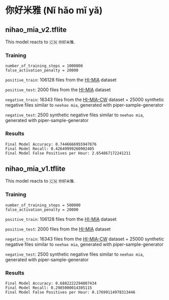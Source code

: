 # 你好米雅 (Nǐ hǎo mǐ yǎ)

## nihao_mia_v2.tflite

This model reacts to 🇨🇳 `你好米雅`.

### Training

```
number_of_training_steps = 1000000
false_activation_penalty = 20000
```

`positive_train`: 106128 files from the [HI-MIA](https://www.openslr.org/85/) dataset

`positive_test`: 2000 files from the [HI-MIA](https://www.openslr.org/85/) dataset

`negative_train`: 16343 files from the [HI-MIA-CW](https://www.openslr.org/120/) dataset + 25000 synthetic negative files similar to `neehao mia`, generated with piper-sample-generator

`negative_test`: 2500 synthetic negative files similar to `neehao mia`, generated with piper-sample-generator

### Results

```
Final Model Accuracy: 0.7446666955947876
Final Model Recall: 0.42649999260902405
Final Model False Positives per Hour: 2.654867172241211
```

## nihao_mia_v1.tflite

This model reacts to 🇨🇳 `你好米雅`.

### Training

```
number_of_training_steps = 500000
false_activation_penalty = 20000
```

`positive_train`: 106128 files from the [HI-MIA](https://www.openslr.org/85/) dataset

`positive_test`: 2000 files from the [HI-MIA](https://www.openslr.org/85/) dataset

`negative_train`: 16343 files from the [HI-MIA-CW](https://www.openslr.org/120/) dataset + 25000 synthetic negative files similar to `neehao mia`, generated with piper-sample-generator

`negative_test`: 2500 synthetic negative files similar to `neehao mia`, generated with piper-sample-generator

### Results

```
Final Model Accuracy: 0.6882222294807434
Final Model Recall: 0.2985000014305115
Final Model False Positives per Hour: 0.17699114978313446
```
